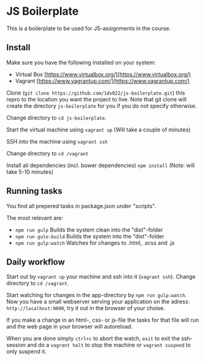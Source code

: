 # JS Boilerplate

This is a boilerplate to be used for JS-assignments in the course. 

## Install
Make sure you have the following installed on your system:
* Virtual Box [https://www.virtualbox.org/](https://www.virtualbox.org/)
* Vagrant [https://www.vagrantup.com/](https://www.vagrantup.com/)

Clone (`git clone https://github.com/1dv022/js-boilerplate.git`) this repro to the location you want the project to live. Note that git clone will create the directory `js-boilerplate` for you if you do not specify otherwise. 

Change directory to `cd js-boilerplate`. 

Start the virtual machine using `vagrant up` (Will take a couple of minutes)

SSH into the machine using  `vagrant ssh`

Change directory to `cd /vagrant`

Install all dependencies (incl. bower dependencies) `npm install` (Note: will take 5-10 minutes)

## Running tasks
You find all prepered tasks in package.json under "scripts".

The most relevant are:
* `npm run gulp` Builds the system clean into the "dist"-folder
* `npm run gulo:build` Builds the system into the "dist"-folder
* `npm run gulp:watch` Watches for changes to .html, .scss and .js


## Daily workflow
Start out by `vagrant up` your machine and ssh into it (`vagrant ssh`). Change directory to `cd /vagrant`.

Start watching for changes in the app-directory by `npm run gulp:watch`. Now you have a small webserver serving your application on the adress: `http://localhost:9090`, try it out in the browser of your choise.

If you make a change in an html-, css- or js-file the tasks for that file will run and the web page in your browser will autoreload.

When you are done simply `ctrl+c` to abort the watch, `exit` to  exit the ssh-session and do a `vagrant halt` to stop the machine or `vagrant suspend` to only suspend it.